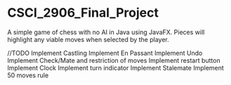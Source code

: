 # CSCI_2906_Final_Project

A simple game of chess with no AI in Java using JavaFX.
Pieces will highlight any viable moves when selected by the player.

//TODO
Implement Castling
Implement En Passant
Implement Undo
Implement Check/Mate and restriction of moves
Implement restart button
Implement Clock
Implement turn indicator
Implement Stalemate
Implement 50 moves rule
